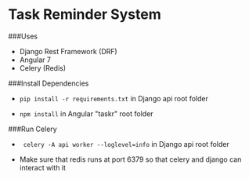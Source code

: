 # Task Reminder System


###Uses

- Django Rest Framework (DRF)
- Angular 7
- Celery (Redis)


###Install Dependencies 

- `pip install -r requirements.txt` in Django api  root folder 

- `npm install` in Angular "taskr" root folder

###Run Celery

- ` celery -A api worker --loglevel=info` in Django api root folder

- Make sure that redis runs at port 6379 so that celery and django can interact with it

